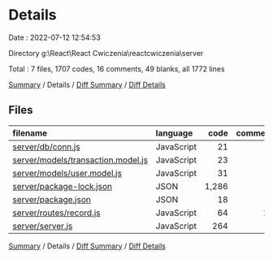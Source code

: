 # Details

Date : 2022-07-12 12:54:53

Directory g:\\React\\React Cwiczenia\\reactcwiczenia\\server

Total : 7 files,  1707 codes, 16 comments, 49 blanks, all 1772 lines

[Summary](results.md) / Details / [Diff Summary](diff.md) / [Diff Details](diff-details.md)

## Files
| filename | language | code | comment | blank | total |
| :--- | :--- | ---: | ---: | ---: | ---: |
| [server/db/conn.js](/server/db/conn.js) | JavaScript | 21 | 1 | 3 | 25 |
| [server/models/transaction.model.js](/server/models/transaction.model.js) | JavaScript | 23 | 0 | 4 | 27 |
| [server/models/user.model.js](/server/models/user.model.js) | JavaScript | 31 | 0 | 4 | 35 |
| [server/package-lock.json](/server/package-lock.json) | JSON | 1,286 | 0 | 1 | 1,287 |
| [server/package.json](/server/package.json) | JSON | 18 | 0 | 1 | 19 |
| [server/routes/record.js](/server/routes/record.js) | JavaScript | 64 | 10 | 10 | 84 |
| [server/server.js](/server/server.js) | JavaScript | 264 | 5 | 26 | 295 |

[Summary](results.md) / Details / [Diff Summary](diff.md) / [Diff Details](diff-details.md)